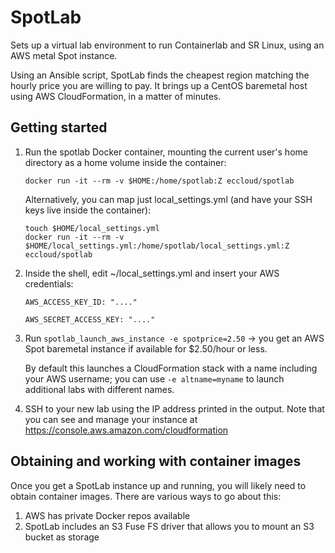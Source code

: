 # SpotLab
Sets up a virtual lab environment to run Containerlab and SR Linux, using an AWS metal Spot instance.

Using an Ansible script, SpotLab finds the cheapest region matching the hourly price you are willing to pay.
It brings up a CentOS baremetal host using AWS CloudFormation, in a matter of minutes.

## Getting started
1. Run the spotlab Docker container, mounting the current user's home directory as a home volume inside the container:

   ```
   docker run -it --rm -v $HOME:/home/spotlab:Z eccloud/spotlab
   ```
   
   Alternatively, you can map just local_settings.yml (and have your SSH keys live inside the container):
   ```
   touch $HOME/local_settings.yml
   docker run -it --rm -v $HOME/local_settings.yml:/home/spotlab/local_settings.yml:Z eccloud/spotlab
   ```

2. Inside the shell, edit ~/local_settings.yml and insert your AWS credentials:
   
   ```AWS_ACCESS_KEY_ID: "...."```

   ```AWS_SECRET_ACCESS_KEY: "...."```

3. Run ```spotlab_launch_aws_instance -e spotprice=2.50``` -> you get an AWS Spot baremetal instance if available for $2.50/hour or less.

   By default this launches a CloudFormation stack with a name including your AWS username; 
   you can use ```-e altname=myname``` to launch additional labs with different names.

4. SSH to your new lab using the IP address printed in the output. 
   Note that you can see and manage your instance at https://console.aws.amazon.com/cloudformation

## Obtaining and working with container images
Once you get a SpotLab instance up and running, you will likely need to obtain container images. There are various ways to go about this:
1. AWS has private Docker repos available 
2. SpotLab includes an S3 Fuse FS driver that allows you to mount an S3 bucket as storage
